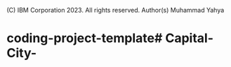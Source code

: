 (C) IBM Corporation 2023. All rights reserved.
Author(s)
Muhammad Yahya

# coding-project-template# Capital-City-

